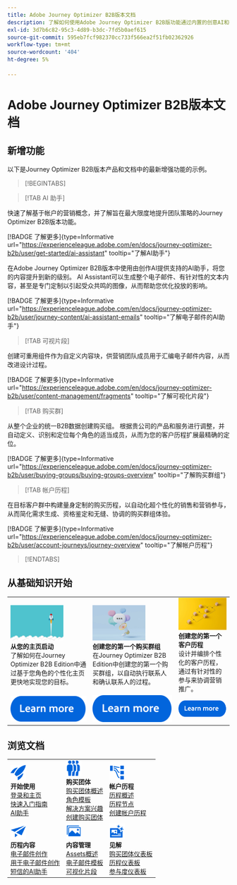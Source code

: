 ```yaml
---
title: Adobe Journey Optimizer B2B版本文档
description: 了解如何使用Adobe Journey Optimizer B2B版功能通过内置的创意AI和行业领先的自动化功能编排帐户和购买团体历程。
exl-id: 3d7b6c82-95c3-4d89-b3dc-7fd5b0aef615
source-git-commit: 595eb7fcf982370cc733f566ea2f51fb02362926
workflow-type: tm+mt
source-wordcount: '404'
ht-degree: 5%

---
```


# Adobe Journey Optimizer B2B版本文档

## 新增功能

以下是Journey Optimizer B2B版本产品和文档中的最新增强功能的示例。

<!-- For a comprehensive list of features, improvements, and fixes, check out the detailed < Release Notes >. Stay up-to-date with the latest changes in our documentation by visiting the , < documentation updates page >. -->

>[!BEGINTABS]

>[!TAB AI 助手]

快速了解基于帐户的营销概念，并了解旨在最大限度地提升团队策略的Journey Optimizer B2B版本功能。

[!BADGE 了解更多]{type=Informative url="https://experienceleague.adobe.com/en/docs/journey-optimizer-b2b/user/get-started/ai-assistant" tooltip="了解AI助手"}

在Adobe Journey Optimizer B2B版本中使用由创作AI提供支持的AI助手，将您的内容提升到新的级别。 AI Assistant可以生成整个电子邮件、有针对性的文本内容，甚至是专门定制以引起受众共鸣的图像，从而帮助您优化投放的影响。

[!BADGE 了解更多]{type=Informative url="https://experienceleague.adobe.com/en/docs/journey-optimizer-b2b/user/journey-content/ai-assistant-emails" tooltip="了解电子邮件的AI助手"}

>[!TAB 可视片段]

创建可重用组件作为自定义内容块，供营销团队成员用于汇编电子邮件内容，从而改进设计过程。

[!BADGE 了解更多]{type=Informative url="https://experienceleague.adobe.com/en/docs/journey-optimizer-b2b/user/content-management/fragments" tooltip="了解可视化片段"}

>[!TAB 购买群]

从整个企业的统一B2B数据创建购买组。 根据贵公司的产品和服务进行调整，并自动定义、识别和定位每个角色的适当成员，从而为您的客户历程扩展最精确的定位。

[!BADGE 了解更多]{type=Informative url="https://experienceleague.adobe.com/en/docs/journey-optimizer-b2b/user/buying-groups/buying-groups-overview" tooltip="了解购买群组"}

>[!TAB 帐户历程]

在目标客户群中构建量身定制的购买历程，以自动化超个性化的销售和营销参与，从而简化需求生成、资格鉴定和无缝、协调的购买群组体验。

[!BADGE 了解更多]{type=Informative url="https://experienceleague.adobe.com/en/docs/journey-optimizer-b2b/user/account-journeys/journey-overview" tooltip="了解帐户历程"}

>[!ENDTABS]

## 从基础知识开始

<table style="table-layout:fixed">
  <tr style="border: 0;">
    <td>
    <a href="home-page.md"><img width="120px" src="./assets/launch.png"></a>
    <div><strong>从您的主页启动</strong><br/>了解如何在Journey Optimizer B2B Edition中通过基于您角色的个性化主页更快地实现您的目标。</div>
    </td>
      <td>
    <a href="buying-groups/buying-groups-overview.md"><img width="120px" src="./assets/communication.png"></a>
    <div><strong>创建您的第一个购买群组</strong><br/>在Journey Optimizer B2B Edition中创建您的第一个购买群组，以自动执行联系人和确认联系人的过程。</div>
    </td>
    <td>
    <a href="journeys/journey-overview.md"><img width="120px" src="./assets/flow.png"></a>
    <div><strong>创建您的第一个客户历程</strong><br/>设计并编排个性化的客户历程，通过有针对性的参与来协调营销推广。 
    </div>
    </td>
  </tr>
  <tr style="border: 0;">
    <td align="center"><a href="home-page.md"><img src="../assets/learn-more.svg"></a></td>
    <td align="center"><a href="buying-groups/buying-groups-overview.md"><img src="../assets/learn-more.svg"></a></td>
    <td align="center"><a href="journeys/journey-overview.md"><img src="../assets/learn-more.svg"></a></td>
    </tr>
</table>

## 浏览文档

<table style="table-layout:auto">
  <tr style="border: 0;">
    <td>
      <img src="../assets/do-not-localize/icon-quick-start.svg" width="35px"><br/>
      <strong>开始使用</strong><br/><a href="home-page.md">登录和主页</a><br/><a href="./start/get-started.md">快速入门指南</a> <br/><a href="./start/ai-assistant.md">AI助手</a>
    </td>
    <!--
    <td>
      <img src="../assets/do-not-localize/icon-configure.svg" width="35px"><br/>
      <strong>Configuration<br/>administration</strong><br/><a href="using/configuration/channel-surfaces.md">Channel surfaces</a> - <a href="using/configuration/about-data-sources-events-actions.md">Configure journeys</a>  - <a href="using/administration/permissions-overview.md">Access control</a> - <a href="using/administration/sandboxes.md">Sandboxes management</a>
    </td> -->
    <td>
      <img src="../assets/do-not-localize/icon_audience.svg" width="35px"><br/>
      <strong>购买团体</strong><br/><a href="./buying-groups/buying-groups-overview.md">购买团体概述</a><br/><a href="./buying-groups/buying-groups-role-templates.md">角色模板</a><br/><a href="./buying-groups/solution-interests.md">解决方案兴趣</a><br/><a href="./buying-groups/buying-groups-create.md">创建购买团体</a>
    </td>
    <td>
      <img src="../assets/do-not-localize/icon-paths.svg" width="35px"><br/>
      <strong>帐户历程</strong><br/><a href="./journeys/journey-overview.md">历程概述</a><br/><a href="./journeys/journey-nodes.md">历程节点</a><br/><a href="./journeys/journey-overview.md#create-an-account-journey">创建帐户历程</a>
    </td>
  </tr>
  <tr style="border: 0;">
    <td>
      <img src="../assets/do-not-localize/icon-campaign.svg" width="35px"><br/>
      <strong>历程内容</strong><br/><a href="./content/email-authoring.md">电子邮件创作</a><br/><a href="./content/ai-assistant-emails.md">用于电子邮件创作</a><br/><a href="./content/sms-authoring.md">短信的AI助手</a>
    </td>
        <td>
      <img src="../assets/do-not-localize/icon_assets.svg" width="35px"><br/>
      <strong>内容管理</strong><br/><a href="./content/assets-overview.md">Assets概述</a><br/><a href="./content/email-templates.md">电子邮件模板</a><br/><a href="./content/fragments.md">可视化片段</a>
    </td>
    <td>
      <img src="../assets/do-not-localize/icon-offer.svg" width="35px"><br/>
      <strong>见解</strong><br/><a href="./dashboards/buying-groups-dashboard.md">购买团体仪表板</a><br/><a href="./dashboards/journeys-dashboard.md">历程仪表板</a><br/><a href="./dashboards/engagement-dashboard.md">参与度仪表板</a>
    </td>

</tr>
</table>

<!-- 

## Additional resources

<table style="table-layout:fixed"><tr style="border: 0;">
<td><strong>Adobe Journey Optimizer</strong><br/>
<a href="https://experienceleague.adobe.com/docs/journey-optimizer-learn/tutorials/overview.html" target="_blank">Tutorials</a> - <a href="https://helpx.adobe.com/legal/product-descriptions/adobe-journey-optimizer.html" target="_blank">Product description</a> - <a href="https://www.adobe.com/content/dam/cc/en/security/pdfs/AJO_SecurityOverview.pdf" target="_blank">Security overview (PDF)</a> - <a href="https://developer.adobe.com/journey-optimizer-apis/" target="_blank">APIs reference</a> - <a href="https://experienceleague.adobe.com/tools/ajo-schemas/schema-dictionary.html" target="_blank">Journey Optimizer Schema Dictionary</a>

</td>
<td><strong>Adobe Experience Platform</strong><br/>
<a href="https://experienceleague.adobe.com/docs/experience-platform/landing/home.html" target="_blank">Documentation</a> - <a href="https://www.adobe.com/experience-platform/documentation-and-developer-resources.html" target="_blank">Developers resources</a>
</td>
</tr></table> -->
